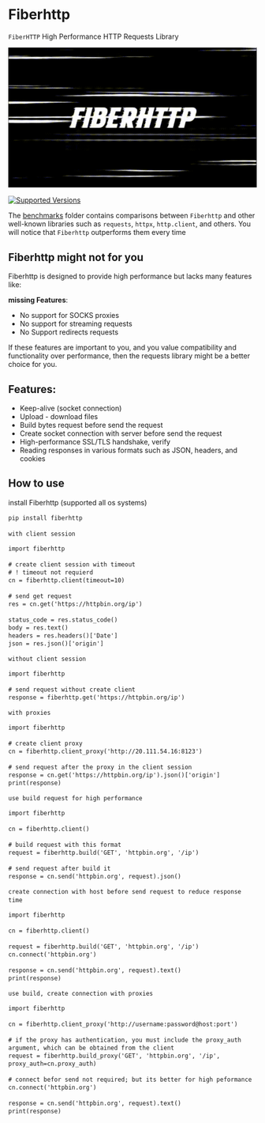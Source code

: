 # Fiberhttp
`FiberHTTP` High Performance HTTP Requests Library<br/>

![GIF](media/1725894429188248.gif)

[![Supported Versions](https://img.shields.io/pypi/pyversions/fiberhttp.svg)](https://pypi.org/project/fiberhttp)

The [benchmarks](https://github.com/xsxo/fiberhttp/tree/main/benchmarks) folder contains comparisons between `Fiberhttp` and other well-known libraries such as `requests`, `httpx`, `http.client`, and others. You will notice that `Fiberhttp` outperforms them every time<br/>


## Fiberhttp might not for you

Fiberhttp is designed to provide high performance but lacks many features like:

**missing Features**:
- No support for SOCKS proxies
- No support for streaming requests
- No Support redirects requests

If these features are important to you, and you value compatibility and functionality over performance, then the requests library might be a better choice for you.

## Features:
- Keep-alive (socket connection)
- Upload - download files
- Build bytes request before send the request
- Create socket connection with server before send the request
- High-performance SSL/TLS handshake, verify
- Reading responses in various formats such as JSON, headers, and cookies

## How to use
install Fiberhttp (supported all os systems)
```bash
pip install fiberhttp
```

`with client session`
```python3
import fiberhttp

# create client session with timeout
# ! timeout not requierd
cn = fiberhttp.client(timeout=10)

# send get request
res = cn.get('https://httpbin.org/ip')

status_code = res.status_code()
body = res.text()
headers = res.headers()['Date']
json = res.json()['origin']
```

`without client session`
```python3
import fiberhttp

# send request without create client
response = fiberhttp.get('https://httpbin.org/ip')
```

`with proxies`
```python3
import fiberhttp

# create client proxy
cn = fiberhttp.client_proxy('http://20.111.54.16:8123')

# send request after the proxy in the client session
response = cn.get('https://httpbin.org/ip').json()['origin']
print(response)
```
`use build request for high performance`

```python3
import fiberhttp

cn = fiberhttp.client()

# build request with this format
request = fiberhttp.build('GET', 'httpbin.org', '/ip')

# send request after build it
response = cn.send('httpbin.org', request).json()
```

`create connection with host before send request to reduce response time`

```python3
import fiberhttp

cn = fiberhttp.client()

request = fiberhttp.build('GET', 'httpbin.org', '/ip')
cn.connect('httpbin.org')

response = cn.send('httpbin.org', request).text()
print(response)
```

`use build, create connection with proxies`
```python3
import fiberhttp

cn = fiberhttp.client_proxy('http://username:password@host:port')

# if the proxy has authentication, you must include the proxy_auth argument, which can be obtained from the client
request = fiberhttp.build_proxy('GET', 'httpbin.org', '/ip', proxy_auth=cn.proxy_auth)

# connect befor send not required; but its better for high peformance
cn.connect('httpbin.org')

response = cn.send('httpbin.org', request).text()
print(response)
```
